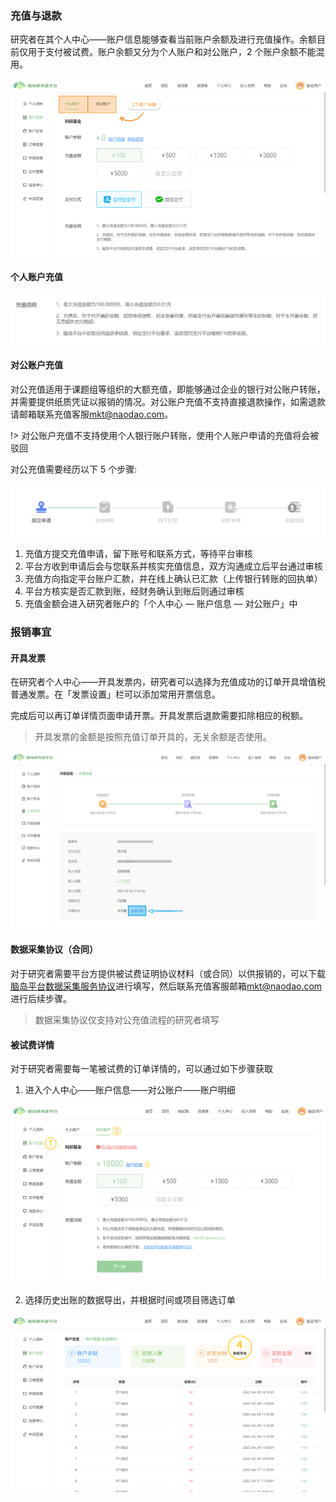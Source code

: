 ### 充值与退款

研究者在其个人中心——账户信息能够查看当前账户余额及进行充值操作。余额目前仅用于支付被试费。账户余额又分为个人账户和对公账户，2 个账户余额不能混用。

![](imgs/Frame%2025.png)

#### 个人账户充值

![](imgs/image-4.png)

#### 对公账户充值

对公充值适用于课题组等组织的大额充值，即能够通过企业的银行对公账户转账，并需要提供纸质凭证以报销的情况。对公账户充值不支持直接退款操作，如需退款请邮箱联系充值客服[mkt@naodao.com](mailto:mkt@naodao.com)。

!> 对公账户充值不支持使用个人银行账户转账，使用个人账户申请的充值将会被驳回

对公充值需要经历以下 5 个步骤:

![](imgs/image-1.png)

1. 充值方提交充值申请，留下账号和联系方式，等待平台审核
2. 平台方收到申请后会与您联系并核实充值信息，双方沟通成立后平台通过审核
3. 充值方向指定平台账户汇款，并在线上确认已汇款（上传银行转账的回执单）
4. 平台方核实是否汇款到账，经财务确认到账后则通过审核
5. 充值金额会进入研究者账户的「个人中心 — 账户信息 — 对公账户」中

### 报销事宜

#### 开具发票

在研究者个人中心——开具发票内，研究者可以选择为充值成功的订单开具增值税普通发票。在「发票设置」栏可以添加常用开票信息。

完成后可以再订单详情页面申请开票。开具发票后退款需要扣除相应的税额。

> 开具发票的金额是按照充值订单开具的，无关余额是否使用。

![](imgs/personal/image-2.png)

#### 数据采集协议（合同）

对于研究者需要平台方提供被试费证明协议材料（或合同）以供报销的，可以下载 [脑岛平台数据采集服务协议](/assets/%E8%84%91%E5%B2%9B%E5%B9%B3%E5%8F%B0%E6%95%B0%E6%8D%AE%E9%87%87%E9%9B%86%E6%9C%8D%E5%8A%A1%E5%8D%8F%E8%AE%AE.docx)进行填写，然后联系充值客服邮箱[mkt@naodao.com](mailto:mkt@naodao.com)进行后续步骤。

> 数据采集协议仅支持对公充值流程的研究者填写

#### 被试费详情

对于研究者需要每一笔被试费的订单详情的，可以通过如下步骤获取

1. 进入个人中心——账户信息——对公账户——账户明细

![](imgs/image-2.png)

2. 选择历史出账的数据导出，并根据时间或项目筛选订单

![](imgs/image-3.png)